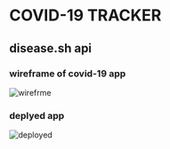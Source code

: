 # COVID-19 TRACKER

## disease.sh api

### wireframe of covid-19 app

![wirefrme](https://user-images.githubusercontent.com/44109840/98921535-6f6f0180-24f7-11eb-8f3a-eb5f8a16ca5b.JPG)

### deplyed app

![deployed](https://user-images.githubusercontent.com/44109840/99181377-25cf2280-2754-11eb-9514-82a9bf029898.JPG)
